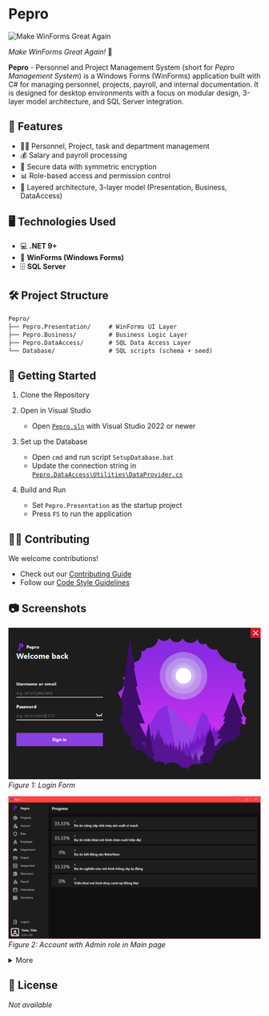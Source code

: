 # Pepro

![Make WinForms Great Again](https://img.shields.io/badge/WinForms-Great_Again-blue?style=for-the-badge&logo=windows)

*Make WinForms Great Again!* 🎉

**Pepro** - Personnel and Project Management System (short for *Pepro Management System*) is a Windows Forms (WinForms) application built with C# for managing personnel, projects, payroll, and internal documentation. It is designed for desktop environments with a focus on modular design, 3-layer model architecture, and SQL Server integration.

## 📌 Features

- 👨‍💻 Personnel, Project, task and department management
- 💰 Salary and payroll processing
- 🔐 Secure data with symmetric encryption
- 📊 Role-based access and permission control
- 🧱 Layered architecture, 3-layer model (Presentation, Business, DataAccess)

## 🖥️ Technologies Used

- 💻 **.NET 9+**
- 🧱 **WinForms (Windows Forms)**
- 🗄️ **SQL Server**

## 🛠️ Project Structure

```
Pepro/
├── Pepro.Presentation/		# WinForms UI Layer
├── Pepro.Business/         # Business Logic Layer
├── Pepro.DataAccess/       # SQL Data Access Layer
└── Database/               # SQL scripts (schema + seed)
```

## 🚀 Getting Started

1. Clone the Repository
2. Open in Visual Studio

	* Open [`Pepro.sln`](Pepro.sln) with Visual Studio 2022 or newer

3. Set up the Database

    * Open `cmd` and run script `SetupDatabase.bat`
	* Update the connection string in [`Pepro.DataAccess\Utilities\DataProvider.cs`](Pepro.DataAccess\Utilities\DataProvider.cs#L8)

4. Build and Run

	* Set `Pepro.Presentation` as the startup project
	* Press `F5` to run the application

## 🧑‍💻 Contributing

We welcome contributions!

* Check out our [Contributing Guide](CONTRIBUTING.md)
* Follow our [Code Style Guidelines](CODE_STYLE.md)

## 📷 Screenshots

![image1](Docs/Screenshots/image1.png)
*Figure 1: Login Form*

![image2](Docs/Screenshots/image2.png)
*Figure 2: Account with Admin role in Main page*

<details>
  <summary>More</summary>

![image3](Docs/Screenshots/image3.png)
*Figure 3: Personal information page*

![image4](Docs/Screenshots/image4.png)
*Figure 4: Accounts with roles of Department Head and HR in Employee page*

![image5](Docs/Screenshots/image5.png)
*Figure 5: Employee information editing page*

![image6](Docs/Screenshots/image6.png)
*Figure 6: Account with roles of Department Head and Finance in Payroll page*

![image7](Docs/Screenshots/image7.png)
*Figure 7: Account with IT role in Assignment page*

</details>

## 📃 License

<!-- This project is open source and available under the MIT License. -->
*Not available*
